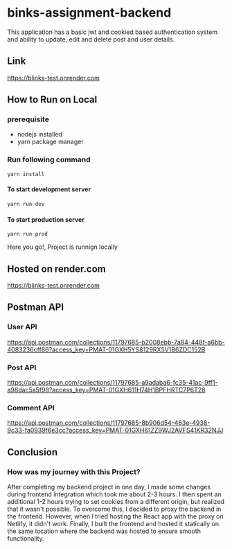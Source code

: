 # binks-assignment-backend

This application has a basic jwt and cookied based authentication system and ability to update, edit and delete post and user details.

## Link
https://blinks-test.onrender.com

## How to Run on Local
### prerequisite
* nodejs installed
* yarn package manager

### Run following command
```
yarn install
```
#### To start development server
```
yarn run dev 
```
#### To start production server
```
yarn run prod 
```
Here you go!, Project is runnign locally

## Hosted on render.com

https://blinks-test.onrender.com
## Postman API
### User API
https://api.postman.com/collections/11797685-b2008ebb-7a84-448f-a6bb-4083236cff86?access_key=PMAT-01GXH5YS8129RX5V1B6ZDC152B
### Post API
https://api.postman.com/collections/11797685-a9adaba6-fc35-41ac-9ff1-a98dac5a5f98?access_key=PMAT-01GXH611H74H1BPFHRTC7P6T28
### Comment API
https://api.postman.com/collections/11797685-8b906d54-463e-4938-9c33-fa0939f6e3cc?access_key=PMAT-01GXH61ZZ9WJ2AVFS41KR32NJJ

## Conclusion
### How was my journey with this Project?
After completing my backend project in one day, I made some changes during frontend integration which took me about 2-3 hours. I then spent an additional 1-2 hours trying to set cookies from a different origin, but realized that it wasn't possible. To overcome this, I decided to proxy the backend in the frontend. However, when I tried hosting the React app with the proxy on Netlify, it didn't work. Finally, I built the frontend and hosted it statically on the same location where the backend was hosted to ensure smooth functionality.
